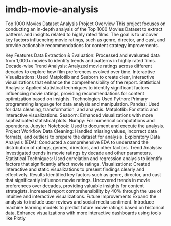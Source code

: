 # imdb-movie-analysis
Top 1000 Movies Dataset Analysis
Project Overview
This project focuses on conducting an in-depth analysis of the Top 1000 Movies Dataset to extract patterns and insights related to highly rated films. The goal is to uncover key factors influencing movie ratings, such as genre, director, and cast, and provide actionable recommendations for content strategy improvements.

Key Features
Data Extraction & Evaluation: Processed and evaluated data from 1,000+ movies to identify trends and patterns in highly rated films.
Decade-wise Trend Analysis: Analyzed movie ratings across different decades to explore how film preferences evolved over time.
Interactive Visualizations: Used Matplotlib and Seaborn to create clear, interactive visualizations that enhance the comprehensibility of the report.
Statistical Analysis: Applied statistical techniques to identify significant factors influencing movie ratings, providing recommendations for content optimization based on insights.
Technologies Used
Python: Primary programming language for data analysis and manipulation.
Pandas: Used for data cleaning, transformation, and analysis.
Matplotlib: For static and interactive visualizations.
Seaborn: Enhanced visualizations with more sophisticated statistical plots.
Numpy: For numerical computations and operations.
Jupyter Notebook: Used to document and execute the analysis.
Project Workflow
Data Cleaning: Handled missing values, incorrect data formats, and outliers to prepare the dataset for analysis.
Exploratory Data Analysis (EDA): Conducted a comprehensive EDA to understand the distribution of ratings, genres, directors, and other factors.
Trend Analysis: Investigated trends in movie ratings by decade and other parameters.
Statistical Techniques: Used correlation and regression analysis to identify factors that significantly affect movie ratings.
Visualizations: Created interactive and static visualizations to present findings clearly and effectively.
Results
Identified key factors such as genre, director, and cast that significantly influence movie ratings.
Uncovered trends in movie preferences over decades, providing valuable insights for content strategists.
Increased report comprehensibility by 40% through the use of intuitive and interactive visualizations.
Future Improvements
Expand the analysis to include user reviews and social media sentiment.
Introduce machine learning models to predict future movie ratings based on historical data.
Enhance visualizations with more interactive dashboards using tools like Plotly
